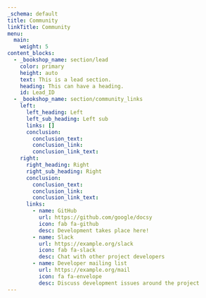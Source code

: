 ```yaml
---
_schema: default
title: Community
linkTitle: Community
menu:
  main:
    weight: 5
content_blocks:
  - _bookshop_name: section/lead
    color: primary
    height: auto
    text: This is a lead section.
    heading: This can have a heading.
    id: Lead_ID
  - _bookshop_name: section/community_links
    left:
      left_heading: Left
      left_sub_heading: Left sub
      links: []
      conclusion:
        conclusion_text:
        conclusion_link:
        conclusion_link_text:
    right:
      right_heading: Right
      right_sub_heading: Right
      conclusion:
        conclusion_text:
        conclusion_link:
        conclusion_link_text:
      links:
        - name: GitHub
          url: https://github.com/google/docsy
          icon: fab fa-github
          desc: Development takes place here!
        - name: Slack
          url: https://example.org/slack
          icon: fab fa-slack
          desc: Chat with other project developers
        - name: Developer mailing list
          url: https://example.org/mail
          icon: fa fa-envelope
          desc: Discuss development issues around the project
---
```

